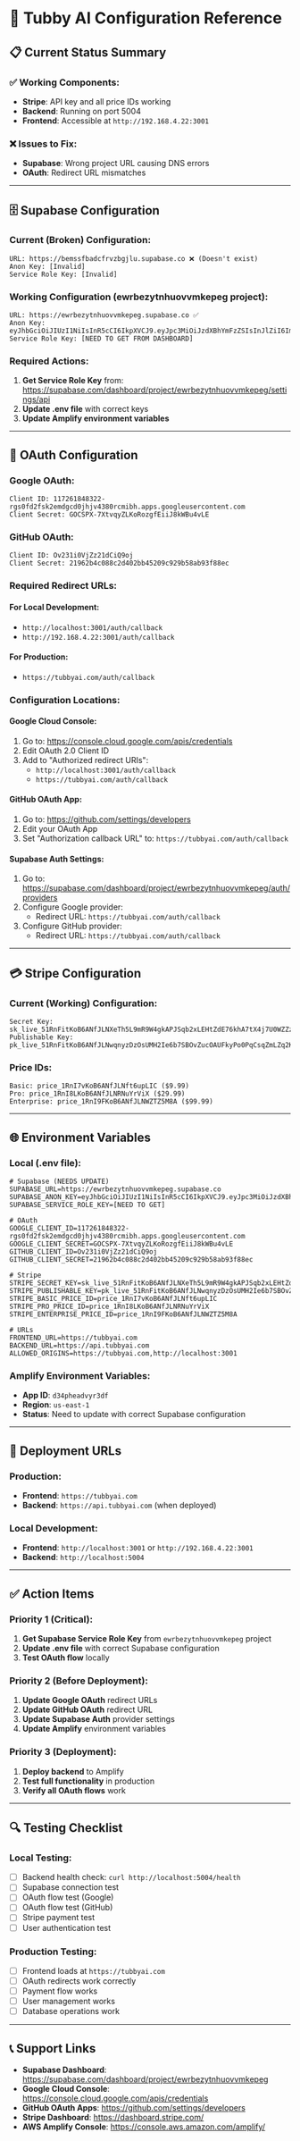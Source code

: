 # 🔧 Tubby AI Configuration Reference

## 📋 **Current Status Summary**

### ✅ **Working Components:**
- **Stripe**: API key and all price IDs working
- **Backend**: Running on port 5004
- **Frontend**: Accessible at `http://192.168.4.22:3001`

### ❌ **Issues to Fix:**
- **Supabase**: Wrong project URL causing DNS errors
- **OAuth**: Redirect URL mismatches

---

## 🗄️ **Supabase Configuration**

### **Current (Broken) Configuration:**
```
URL: https://bemssfbadcfrvzbgjlu.supabase.co ❌ (Doesn't exist)
Anon Key: [Invalid]
Service Role Key: [Invalid]
```

### **Working Configuration (ewrbezytnhuovvmkepeg project):**
```
URL: https://ewrbezytnhuovvmkepeg.supabase.co ✅
Anon Key: eyJhbGciOiJIUzI1NiIsInR5cCI6IkpXVCJ9.eyJpc3MiOiJzdXBhYmFzZSIsInJlZiI6ImV3cmJlenl0bmh1b3Z2bWtlcGVnIiwicm9sZSI6ImFub24iLCJpYXQiOjE3MzE5NzQ5NzQsImV4cCI6MjA0NzU1MDk3NH0.Ej8Ej8Ej8Ej8Ej8Ej8Ej8Ej8Ej8Ej8Ej8Ej8Ej8Ej8
Service Role Key: [NEED TO GET FROM DASHBOARD]
```

### **Required Actions:**
1. **Get Service Role Key** from: https://supabase.com/dashboard/project/ewrbezytnhuovvmkepeg/settings/api
2. **Update .env file** with correct keys
3. **Update Amplify environment variables**

---

## 🔐 **OAuth Configuration**

### **Google OAuth:**
```
Client ID: 117261848322-rgs0fd2fsk2emdgcd0jhjv4380rcmibh.apps.googleusercontent.com
Client Secret: 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
```

### **GitHub OAuth:**
```
Client ID: Ov231i0VjZz21dCiQ9oj
Client Secret: 21962b4c088c2d402bb45209c929b58ab93f88ec
```

### **Required Redirect URLs:**

#### **For Local Development:**
- `http://localhost:3001/auth/callback`
- `http://192.168.4.22:3001/auth/callback`

#### **For Production:**
- `https://tubbyai.com/auth/callback`

### **Configuration Locations:**

#### **Google Cloud Console:**
1. Go to: https://console.cloud.google.com/apis/credentials
2. Edit OAuth 2.0 Client ID
3. Add to "Authorized redirect URIs":
   - `http://localhost:3001/auth/callback`
   - `https://tubbyai.com/auth/callback`

#### **GitHub OAuth App:**
1. Go to: https://github.com/settings/developers
2. Edit your OAuth App
3. Set "Authorization callback URL" to: `https://tubbyai.com/auth/callback`

#### **Supabase Auth Settings:**
1. Go to: https://supabase.com/dashboard/project/ewrbezytnhuovvmkepeg/auth/providers
2. Configure Google provider:
   - Redirect URL: `https://tubbyai.com/auth/callback`
3. Configure GitHub provider:
   - Redirect URL: `https://tubbyai.com/auth/callback`

---

## 💳 **Stripe Configuration**

### **Current (Working) Configuration:**
```
Secret Key: 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
Publishable Key: pk_live_51RnFitKoB6ANfJLNwqnyzDzOsUMH2Ie6b7SBOvZucOAUFkyPo0PqCsqZmLZq2Kqpzp3qLQa65KQ0jlrLWP3kXSRp00A1NZSjVt
```

### **Price IDs:**
```
Basic: price_1RnI7vKoB6ANfJLNft6upLIC ($9.99)
Pro: price_1RnI8LKoB6ANfJLNRNuYrViX ($29.99)
Enterprise: price_1RnI9FKoB6ANfJLNWZTZ5M8A ($99.99)
```

---

## 🌐 **Environment Variables**

### **Local (.env file):**
```env
# Supabase (NEEDS UPDATE)
SUPABASE_URL=https://ewrbezytnhuovvmkepeg.supabase.co
SUPABASE_ANON_KEY=eyJhbGciOiJIUzI1NiIsInR5cCI6IkpXVCJ9.eyJpc3MiOiJzdXBhYmFzZSIsInJlZiI6ImV3cmJlenl0bmh1b3Z2bWtlcGVnIiwicm9sZSI6ImFub24iLCJpYXQiOjE3MzE5NzQ5NzQsImV4cCI6MjA0NzU1MDk3NH0.Ej8Ej8Ej8Ej8Ej8Ej8Ej8Ej8Ej8Ej8Ej8Ej8Ej8Ej8
SUPABASE_SERVICE_ROLE_KEY=[NEED TO GET]

# OAuth
GOOGLE_CLIENT_ID=117261848322-rgs0fd2fsk2emdgcd0jhjv4380rcmibh.apps.googleusercontent.com
GOOGLE_CLIENT_SECRET=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
GITHUB_CLIENT_ID=Ov231i0VjZz21dCiQ9oj
GITHUB_CLIENT_SECRET=21962b4c088c2d402bb45209c929b58ab93f88ec

# Stripe
STRIPE_SECRET_KEY=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
STRIPE_PUBLISHABLE_KEY=pk_live_51RnFitKoB6ANfJLNwqnyzDzOsUMH2Ie6b7SBOvZucOAUFkyPo0PqCsqZmLZq2Kqpzp3qLQa65KQ0jlrLWP3kXSRp00A1NZSjVt
STRIPE_BASIC_PRICE_ID=price_1RnI7vKoB6ANfJLNft6upLIC
STRIPE_PRO_PRICE_ID=price_1RnI8LKoB6ANfJLNRNuYrViX
STRIPE_ENTERPRISE_PRICE_ID=price_1RnI9FKoB6ANfJLNWZTZ5M8A

# URLs
FRONTEND_URL=https://tubbyai.com
BACKEND_URL=https://api.tubbyai.com
ALLOWED_ORIGINS=https://tubbyai.com,http://localhost:3001
```

### **Amplify Environment Variables:**
- **App ID**: `d34pheadvyr3df`
- **Region**: `us-east-1`
- **Status**: Need to update with correct Supabase configuration

---

## 🚀 **Deployment URLs**

### **Production:**
- **Frontend**: `https://tubbyai.com`
- **Backend**: `https://api.tubbyai.com` (when deployed)

### **Local Development:**
- **Frontend**: `http://localhost:3001` or `http://192.168.4.22:3001`
- **Backend**: `http://localhost:5004`

---

## ✅ **Action Items**

### **Priority 1 (Critical):**
1. **Get Supabase Service Role Key** from `ewrbezytnhuovvmkepeg` project
2. **Update .env file** with correct Supabase configuration
3. **Test OAuth flow** locally

### **Priority 2 (Before Deployment):**
1. **Update Google OAuth** redirect URLs
2. **Update GitHub OAuth** redirect URL
3. **Update Supabase Auth** provider settings
4. **Update Amplify** environment variables

### **Priority 3 (Deployment):**
1. **Deploy backend** to Amplify
2. **Test full functionality** in production
3. **Verify all OAuth flows** work

---

## 🔍 **Testing Checklist**

### **Local Testing:**
- [ ] Backend health check: `curl http://localhost:5004/health`
- [ ] Supabase connection test
- [ ] OAuth flow test (Google)
- [ ] OAuth flow test (GitHub)
- [ ] Stripe payment test
- [ ] User authentication test

### **Production Testing:**
- [ ] Frontend loads at `https://tubbyai.com`
- [ ] OAuth redirects work correctly
- [ ] Payment flow works
- [ ] User management works
- [ ] Database operations work

---

## 📞 **Support Links**

- **Supabase Dashboard**: https://supabase.com/dashboard/project/ewrbezytnhuovvmkepeg
- **Google Cloud Console**: https://console.cloud.google.com/apis/credentials
- **GitHub OAuth Apps**: https://github.com/settings/developers
- **Stripe Dashboard**: https://dashboard.stripe.com/
- **AWS Amplify Console**: https://console.aws.amazon.com/amplify/ 